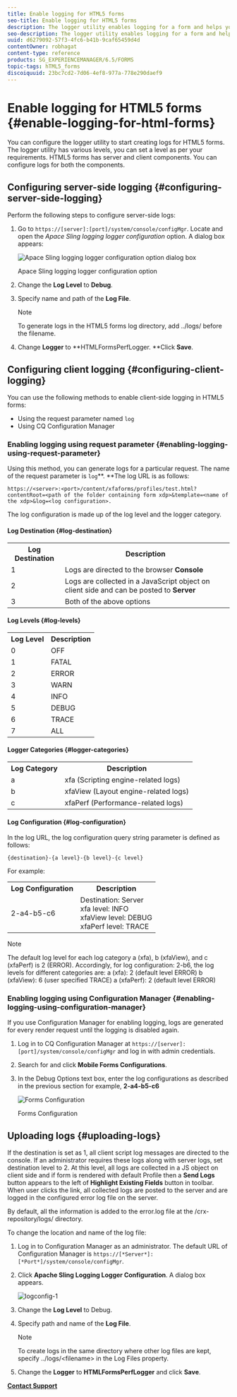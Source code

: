 ```yaml
---
title: Enable logging for HTML5 forms
seo-title: Enable logging for HTML5 forms
description: The logger utility enables logging for a form and helps you debug form-related issues.
seo-description: The logger utility enables logging for a form and helps you debug form-related issues.
uuid: d6279092-57f3-4fc6-b41b-9caf65459d4d
contentOwner: robhagat
content-type: reference
products: SG_EXPERIENCEMANAGER/6.5/FORMS
topic-tags: hTML5_forms
discoiquuid: 23bc7cd2-7d06-4ef8-977a-778e290daef9
---
```


# Enable logging for HTML5 forms {#enable-logging-for-html-forms}

You can configure the logger utility to start creating logs for HTML5 forms. The logger utility has various levels, you can set a level as per your requirements. HTML5 forms has server and client components. You can configure logs for both the components.

## Configuring server-side logging {#configuring-server-side-logging}

Perform the following steps to configure server-side logs:

1. Go to `https://[server]:[port]/system/console/configMgr`. Locate and open the *Apace Sling logging logger configuration* option. A dialog box appears:

   ![ Apace Sling logging logger configuration option dialog box](assets/logconfig.png)

   Apace Sling logging logger configuration option

1. Change the **Log Level** to **Debug**.

1. Specify name and path of the **Log File**.

   >[!NOTE]
   >
   >To generate logs in the HTML5 forms log directory, add ../logs/ before the filename.

1. Change **Logger** to **HTMLFormsPerfLogger. **Click **Save**.

## Configuring client logging {#configuring-client-logging}

You can use the following methods to enable client-side logging in HTML5 forms:

* Using the request parameter named `log`
* Using CQ Configuration Manager

### Enabling logging using request parameter {#enabling-logging-using-request-parameter}

Using this method, you can generate logs for a particular request. The name of the request parameter is `log`**. **The log URL is as follows:

`https://<server>:<port>/content/xfaforms/profiles/test.html?contentRoot=<path of the folder containing form xdp>&template=<name of the xdp>&log=<log configuration>.`

The log configuration is made up of the log level and the logger category.

#### Log Destination {#log-destination}

<table>
 <tbody>
  <tr>
   <th><strong>Log Destination</strong></th>
   <th><strong>Description</strong></th>
  </tr>
  <tr>
   <td>1</td>
   <td>Logs are directed to the browser <strong>Console</strong></td>
  </tr>
  <tr>
   <td>2</td>
   <td>Logs are collected in a JavaScript object on client side and can be posted to <strong>Server</strong> </td>
  </tr>
  <tr>
   <td>3</td>
   <td>Both of the above options<br /> </td>
  </tr>
 </tbody>
</table>

#### Log Levels {#log-levels}

<table>
 <tbody>
  <tr>
   <th>Log Level</th>
   <th>Description</th>
  </tr>
  <tr>
   <td>0</td>
   <td>OFF<br type="_moz" /> </td>
  </tr>
  <tr>
   <td>1</td>
   <td>FATAL<br type="_moz" /> </td>
  </tr>
  <tr>
   <td>2</td>
   <td>ERROR<br type="_moz" /> </td>
  </tr>
  <tr>
   <td>3</td>
   <td>WARN<br type="_moz" /> </td>
  </tr>
  <tr>
   <td>4</td>
   <td>INFO<br type="_moz" /> </td>
  </tr>
  <tr>
   <td>5</td>
   <td>DEBUG<br type="_moz" /> </td>
  </tr>
  <tr>
   <td>6</td>
   <td>TRACE<br type="_moz" /> </td>
  </tr>
  <tr>
   <td>7</td>
   <td>ALL<br type="_moz" /> </td>
  </tr>
 </tbody>
</table>

#### Logger Categories {#logger-categories}

<table>
 <tbody>
  <tr>
   <th>Log Category</th>
   <th>Description</th>
  </tr>
  <tr>
   <td>a</td>
   <td>xfa (Scripting engine-related logs)</td>
  </tr>
  <tr>
   <td>b</td>
   <td>xfaView (Layout engine-related logs)<br type="_moz" /> </td>
  </tr>
  <tr>
   <td>c</td>
   <td>xfaPerf (Performance-related logs)<br type="_moz" /> </td>
  </tr>
 </tbody>
</table>

#### Log Configuration {#log-configuration}

In the log URL, the log configuration query string parameter is defined as follows:

`{destination}-{a level}-{b level}-{c level}`

For example:

<table>
 <tbody>
  <tr>
   <th>Log Configuration</th>
   <th>Description</th>
  </tr>
  <tr>
   <td>2-a4-b5-c6<br type="_moz" /> </td>
   <td>Destination: Server<br /> xfa level: INFO<br /> xfaView level: DEBUG<br /> xfaPerf level: TRACE</td>
  </tr>
 </tbody>
</table>

>[!NOTE]
>
>The default log level for each log category a (xfa), b (xfaView), and c (xfaPerf) is 2 (ERROR). Accordingly, for log configuration: 2-b6, the log levels for different categories are:
>a (xfa): 2 (default level ERROR)
>b (xfaView): 6 (user specified TRACE)
>a (xfaPerf): 2 (default level ERROR)

### Enabling logging using Configuration Manager {#enabling-logging-using-configuration-manager}

If you use Configuration Manager for enabling logging, logs are generated for every render request until the logging is disabled again.

1. Log in to CQ Configuration Manager at `https://[server]:[port]/system/console/configMgr` and log in with admin credentials.
1. Search for and click **Mobile Forms Configurations**.
1. In the Debug Options text box, enter the log configurations as described in the previous section for example, **2-a4-b5-c6**

   ![Forms Configuration](assets/forms_configuration.png)

   Forms Configuration

## Uploading logs {#uploading-logs}

If the destination is set as 1, all client script log messages are directed to the console. If an administrator requires these logs along with server logs, set destination level to 2. At this level, all logs are collected in a JS object on client side and if form is rendered with default Profile then a **Send Logs** button appears to the left of **Highlight Existing Fields** button in toolbar. When user clicks the link, all collected logs are posted to the server and are logged in the configured error log file on the server.

By default, all the information is added to the error.log file at the /crx-repository/logs/ directory.

To change the location and name of the log file:

1. Log in to Configuration Manager as an administrator. The default URL of Configuration Manager is `https://[*Server*]:[*Port*]/system/console/configMgr`.
1. Click **Apache Sling Logging Logger Configuration**. A dialog box appears.

   ![logconfig-1](assets/logconfig-1.png)

1. Change the **Log Level** to Debug.

1. Specify path and name of the **Log File**.

   >[!NOTE]
   >
   >To create logs in the same directory where other log files are kept, specify ../logs/&lt;filename&gt; in the Log Files property.

1. Change the **Logger** to **HTMLFormsPerfLogger** and click **Save**.

**[Contact Support](https://www.adobe.com/account/sign-in.supportportal.html)**
